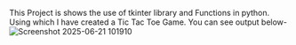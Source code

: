 This Project is shows the use of tkinter library and  Functions  in python. Using which I have created a Tic Tac Toe Game. 
You can see output below-
![Screenshot 2025-06-21 101910](https://github.com/user-attachments/assets/9df87b25-7cf1-4375-b059-505194af54d6)
